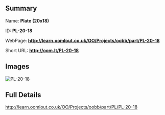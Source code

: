 

## Summary
 
Name: __Plate (20x18)__

ID: __PL-20-18__

WebPage: __http://learn.oomlout.co.uk/OO/Projects/oobb/part/PL-20-18__

Short URL: __http://oom.lt/PL-20-18__


## Images
![PL-20-18](http://oomlout.com/oomlout-OOBB/part/PL/PL-20-18/OOBB-PL-20-18_420.png)




## Full Details

 http://learn.oomlout.co.uk/OO/Projects/oobb/part/PL/PL-20-18

